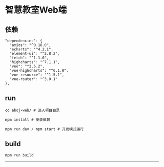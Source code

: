 # 智慧教室Web端

## 依赖

```shell
"dependencies": {
  "axios": "^0.18.0",
  "echarts": "^4.2.1",
  "element-ui": "^2.8.2",
  "fetch": "^1.1.0",
  "highcharts": "^7.1.1",
  "vue": "^2.5.2",
  "vue-highcharts": "^0.1.0",
  "vue-resource": "^1.5.1",
  "vue-router": "^3.0.1"
},
```

## run

```shell
cd ahoj-web/ # 进入项目目录

npm install # 安装依赖

npm run dev / npm start # 开发模式运行
```

## build

```shell
npm run build
```

---

